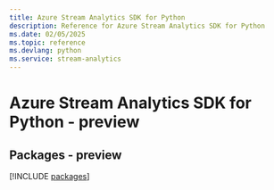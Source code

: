```yaml
---
title: Azure Stream Analytics SDK for Python
description: Reference for Azure Stream Analytics SDK for Python
ms.date: 02/05/2025
ms.topic: reference
ms.devlang: python
ms.service: stream-analytics
---
```

# Azure Stream Analytics SDK for Python - preview
## Packages - preview
[!INCLUDE [packages](stream-analytics-index.md)]